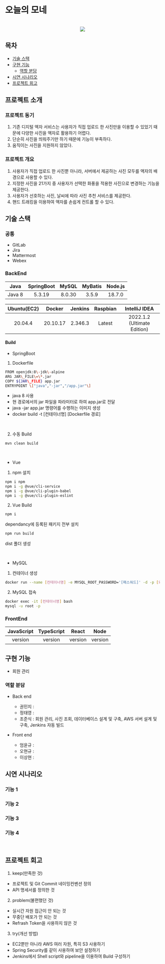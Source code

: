 # 오늘의 모네

<p align="center">
  <br>
  <img src="./images/sample.jpeg">
  <br>
</p>

## 목차
- [기술 스택](#기술-스택)
- [구현 기능](#구현-기능)
  - [역할 분담](#역할-분담)
- [시연 시나리오](#시연-시나리오)
- [프로젝트 회고](#프로젝트-회고)

## 프로젝트 소개
### 프로젝트 동기
  1. 기존 디지털 액자 서비스는 사용자가 직접 업로드 한 사진만을 이용할 수 있었기 때문에 다양한 사진을 액자로 활용하기 어렵다.
  2. 단순히 사진을 띄워주기만 하기 때문에 기능이 부족하다.
  3. 움직이는 사진을 지원하지 않았다.
  
### 프로젝트 개요
  1. 사용자가 직접 업로드 한 사진뿐 아니라, 서버에서 제공하는 사진 모두를 액자의 배경으로 사용할 수 있다.
  2. 지정한 사진을 21가지 중 사용자가 선택한 화풍을 적용한 사진으로 변경하는 기능을 제공한다.
  3. 사용자가 선호하는 사진, 날씨에 따라 사진 추천 서비스를 제공한다.
  4. 핸드 트래킹을 이용하여 액자를 손쉽게 컨트롤 할 수 있다.

## 기술 스택
### 공통

- GitLab
- Jira
- Mattermost
- Webex

### BackEnd 


| Java   | SpringBoot | MySQL  | MyBatis | Node.js |
| :----: | :--------: | :----: | :-----: |:------: |
| Java 8 |   5.3.19   | 8.0.30 | 3.5.9   | 18.7.0  |

| Ubuntu(EC2) | Docker   | Jenkins | Raspbian | IntelliJ IDEA                |
| :---------: | :------: | :-----: | :------: | :--------------------------: |
| 20.04.4     | 20.10.17 | 2.346.3 | Latest   | 2022.1.2 (Ultimate Edition)  |

#### Build
- SpringBoot

1. Dockerfile
``` bash
FROM openjdk:8\-jdk\-alpine
ARG JAR\_FILE\=\*.jar
COPY ${JAR\_FILE} app.jar
ENTRYPOINT \["java","-jar","/app.jar"\]
```

- java 8 사용
- 현 경로에서의 jar 파일을 파라미터로 하여 app.jar로 전달
- java -jar app.jar 명령어를 수행하는 이미지 생성
- docker build -t [컨테이너명] [Dockerfile 경로]

<br>

2. 수동 Build
``` bash
mvn clean build
```

<br>

- Vue
1. npm 설치
``` bash
npm i npm
npm i -g @vue/cli-service
npm i -g @vue/cli-plugin-babel
npm i -g @vue/cli-plugin-eslint
```

2. Vue Build
``` bash
npm i
````
dependancy에 등록된 패키지 전부 설치

``` bash
npm run build
```
dist 폴더 생성

<br>

- MySQL

1. 컨테이너 생성
``` bash
docker run --name [컨테이너명] -e MYSQL_ROOT_PASSWORD='[패스워드]' -d -p [외부포트]:[내부포트] [이미지명]
````

2. MySQL 접속
``` bash
docker exec -it [컨테이너명] bash
mysql -u root -p
```

### FrontEnd

| JavaScript | TypeScript | React | Node |
| :-----: | :-----: | :-----: | :-----: |
|   version    |   version    | version | version |

## 구현 기능
- 회원 관리

### 역할 분담
- Back end
  - 권민지 : 
  - 정태영 : 
  - 조준식 : 회원 관리, 사진 조회, 데이터베이스 설계 및 구축, AWS 서버 설계 및 구축, Jenkins 자동 빌드

- Front end
  - 엄윤규 : 
  - 오현규 : 
  - 이상현 : 

## 시연 시나리오
### 기능 1

### 기능 2

### 기능 3

### 기능 4

<br>

## 프로젝트 회고

1. keep(만족한 것)
- 프로젝트 및 Git Commit 네이밍컨벤션 정의
- API 명세서를 정의한 것

2. problem(불편했던 것)
- 실시간 자원 접근이 안 되는 것
- 무중단 배포가 안 되는 것
- Refrash Token을 사용하지 않은 것

3. try(개선 방법)
- EC2뿐만 아니라 AWS 여러 자원, 특히 S3 사용하기
- Spring Security를 같이 사용하여 보안 설정하기
- Jenkins에서 Shell script와 pipeline을 이용하여 Build 구성하기


